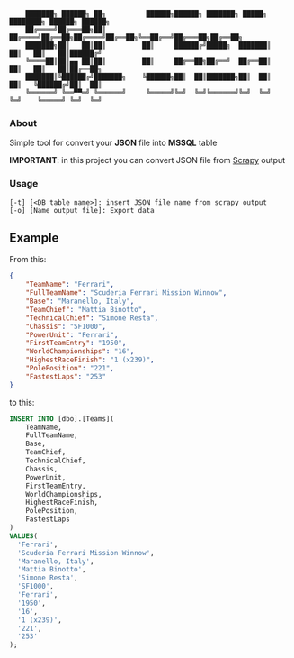 ```
    ███████╗ ██████╗ ██╗          ██████╗██████╗ ███████╗ █████╗ ████████╗ ██████╗ ██████╗ 
    ██╔════╝██╔═══██╗██║         ██╔════╝██╔══██╗██╔════╝██╔══██╗╚══██╔══╝██╔═══██╗██╔══██╗
    ███████╗██║   ██║██║         ██║     ██████╔╝█████╗  ███████║   ██║   ██║   ██║██████╔╝
    ╚════██║██║▄▄ ██║██║         ██║     ██╔══██╗██╔══╝  ██╔══██║   ██║   ██║   ██║██╔══██╗
    ███████║╚██████╔╝███████╗    ╚██████╗██║  ██║███████╗██║  ██║   ██║   ╚██████╔╝██║  ██║
    ╚══════╝ ╚══▀▀═╝ ╚══════╝     ╚═════╝╚═╝  ╚═╝╚══════╝╚═╝  ╚═╝   ╚═╝    ╚═════╝ ╚═╝  ╚═╝
```

### About
Simple tool for convert your **JSON** file into **MSSQL** table

**IMPORTANT**: in this project you can convert JSON file from [Scrapy](https://docs.scrapy.org/en/latest/) output

### Usage
```
[-t] [<DB table name>]: insert JSON file name from scrapy output
[-o] [Name output file]: Export data
```

## Example
From this:
```json
{
    "TeamName": "Ferrari",
    "FullTeamName": "Scuderia Ferrari Mission Winnow",
    "Base": "Maranello, Italy",
    "TeamChief": "Mattia Binotto",
    "TechnicalChief": "Simone Resta",
    "Chassis": "SF1000",
    "PowerUnit": "Ferrari",
    "FirstTeamEntry": "1950",
    "WorldChampionships": "16",
    "HighestRaceFinish": "1 (x239)",
    "PolePosition": "221",
    "FastestLaps": "253"
}
```
to this:
```sql
INSERT INTO [dbo].[Teams](
	TeamName,
	FullTeamName,
	Base,
	TeamChief,
	TechnicalChief,
	Chassis,
	PowerUnit,
	FirstTeamEntry,
	WorldChampionships,
	HighestRaceFinish,
	PolePosition,
	FastestLaps
)
VALUES(
  'Ferrari',
  'Scuderia Ferrari Mission Winnow',
  'Maranello, Italy',
  'Mattia Binotto',
  'Simone Resta',
  'SF1000',
  'Ferrari',
  '1950',
  '16',
  '1 (x239)',
  '221',
  '253'
);
```
